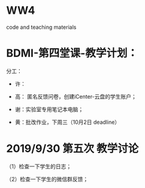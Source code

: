# WW4 
code and teaching materials 

# BDMI-第四堂课-教学计划：

分工：

- 许：  

- 高： 匿名反馈问卷，创建iCenter-云盘的学生账户；

- 谢：实验室专用笔记本电脑；

- 黄：批改作业，下周三（10月2日 deadline）




# 2019/9/30 第五次 教学讨论

（1）检查一下学生的日志；

（2）检查一下学生的微信群反馈；


